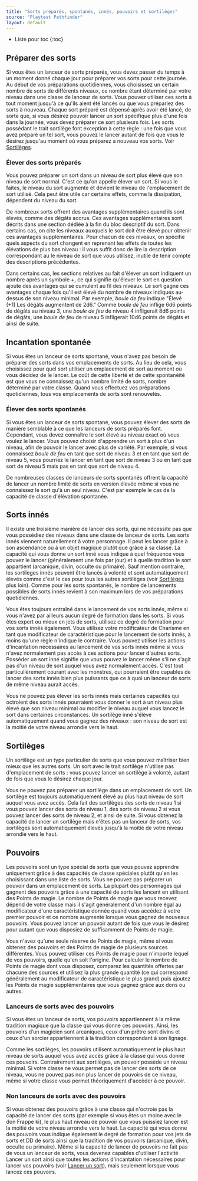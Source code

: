 ```yaml
---
title: "Sorts préparés, spontanés, innés, pouvoirs et sortilèges"
source: "Playtest Pathfinder"
layout: default
---
```


* Liste pour toc
{:toc}

## Préparer des sorts

Si vous êtes un lanceur de sorts préparés, vous devez passer du temps à un moment donné chaque jour pour préparer vos sorts pour cette journée. Au début de vos préparations quotidiennes, vous choisissez un certain nombre de sorts de différents niveaux, ce nombre étant déterminé par votre niveau dans une classe de lanceur de sorts. Vous pouvez utiliser ces sorts à tout moment jusqu'à ce qu'ils aient été lancés ou que vous prépariez des sorts à nouveau. Chaque sort préparé est dépensé après avoir été lancé, de sorte que, si vous désirez pouvoir lancer un sort spécifique plus d'une fois dans la journée, vous devez préparer ce sort plusieurs fois. Les sorts possédant le trait sortilège font exception à cette règle : une fois que vous avez préparé un tel sort, vous pouvez le lancer autant de fois que vous le désirez jusqu'au moment où vous préparez à nouveau vos sorts. Voir [Sortilèges](#sortilèges).

### Élever des sorts préparés

Vous pouvez préparer un sort dans un niveau de sort plus élevé que son niveau de sort normal. C'est ce qu'on appelle élever un sort. Si vous le faites, le niveau du sort augmente et devient le niveau de l'emplacement de sort utilisé. Cela peut être utile car certains effets, comme la dissipation, dépendent du niveau du sort.

De nombreux sorts offrent des avantages supplémentaires quand ils sont élevés, comme des dégâts accrus. Ces avantages supplémentaires sont décrits dans une section dédiée à la fin du bloc descriptif du sort. Dans certains cas, on cite les niveaux auxquels le sort doit être élevé pour obtenir ces avantages supplémentaires. Pour chacun de ces niveaux, on spécifie quels aspects du sort changent en reprenant les effets de toutes les élévations de plus bas niveau : il vous suffit donc de lire la description correspondant au le niveau de sort que vous utilisez, inutile de tenir compte des descriptions précédentes.

Dans certains cas, les sections relatives au fait d'élever un sort indiquent un nombre après un symbole +, ce qui signifie qu'élever le sort en question ajoute des avantages qui se cumulent au fil des niveaux. Le sort gagne ces avantages chaque fois qu'il est élevé du nombre de niveaux indiqués au-dessus de son niveau minimal. Par exemple, *boule de feu* indique "Élevé (+1) Les dégâts augmentent de 2d6." Comme *boule de feu* inflige 6d6 points de dégâts au niveau 3, une *boule de feu* de niveau 4 infligerait 8d6 points de dégâts, une *boule de feu* de niveau 5 infligerait 10d6 points de dégâts et ainsi de suite.

## Incantation spontanée

Si vous êtes un lanceur de sorts spontané, vous n'avez pas besoin de préparer des sorts dans vos emplacements de sorts. Au lieu de cela, vous choisissez pour quel sort utiliser un emplacement de sort au moment où vous décidez de le lancer. Le coût de cette liberté et de cette spontanéité est que vous ne connaissez qu'un nombre limité de sorts, nombre déterminé par votre classe. Quand vous effectuez vos préparations quotidiennes, tous vos emplacements de sorts sont renouvelés.

### Élever des sorts spontanés

Si vous êtes un lanceur de sorts spontané, vous pouvez élever des sorts de manière semblable à ce que les lanceurs de sorts préparés font. Cependant, vous devez connaître le sort élevé au niveau exact où vous voulez le lancer. Vous pouvez choisir d'apprendre un sort à plus d'un niveau, afin de pouvoir le lancer avec plus de variété. Par exemple, si vous connaissez *boule de feu* en tant que sort de niveau 3 et en tant que sort de niveau 5, vous pourriez le lancer en tant que sort de niveau 3 ou en tant que sort de niveau 5 mais pas en tant que sort de niveau 4.

De nombreuses classes de lanceurs de sorts spontanés offrent la capacité de lancer un nombre limité de sorts en version élevée même si vous ne connaissez le sort qu'à un seul niveau. C'est par exemple le cas de la capacité de classe d'élévation spontanée.

## Sorts innés

Il existe une troisième manière de lancer des sorts, qui ne nécessite pas que vous possédiez des niveaux dans une classe de lanceur de sorts. Les sorts innés viennent naturellement à votre personnage. Il peut les lancer grâce à son ascendance ou à un objet magique plutôt que grâce à sa classe. La capacité qui vous donne un sort inné vous indique à quel fréquence vous pouvez le lancer (généralement une fois par jour) et à quelle tradition le sort appartient (arcanique, divin, occulte ou primaire). Sauf mention contraire, les sortilèges innés peuvent être lancés à volonté et sont automatiquement élevés comme c'est le cas pour tous les autres sortilèges (voir [Sortilèges](#sortilèges) plus loin). Comme pour les sorts spontanés, le nombre de lancements possibles de sorts innés revient à son maximum lors de vos préparations quotidiennes.

Vous êtes toujours entraîné dans le lancement de vos sorts innés, même si vous n'avez par ailleurs aucun degré de formation dans les sorts. Si vous êtes expert ou mieux en jets de sorts, utilisez ce degré de formation pour vos sorts innés également. Vous utilisez votre modificateur de Charisme en tant que modificateur de caractéristique pour le lancement de sorts innés, à moins qu'une règle n'indique le contraire. Vous pouvez utiliser les actions d'incantation nécessaires au lancement de vos sorts innés même si vous n'avez normalement pas accès à ces actions pour lancer d'autres sorts. Posséder un sort inné signifie que vous pouvez le lancer même s'il ne s'agit pas d'un niveau de sort auquel vous avez normalement accès. C'est tout particulièrement courant avec les monstres, qui pourraient être capables de lancer des sorts innés bien plus puissants que ce à quoi un lanceur de sorts de même niveau aurait accès.

Vous ne pouvez pas élever les sorts innés mais certaines capacités qui octroient des sorts innés pourraient vous donner le sort à un niveau plus élevé que son niveau minimal ou modifier le niveau auquel vous lancez le sort dans certaines circonstances. Un sortilège inné s'élève automatiquement quand vous gagnez des niveaux : son niveau de sort est la moitié de votre niveau arrondie vers le haut.

## Sortilèges

Un sortilège est un type particulier de sorts que vous pouvez maîtriser bien mieux que les autres sorts. Un sort avec le trait sortilège n'utilise pas d'emplacement de sorts : vous pouvez lancer un sortilège à volonté, autant de fois que vous le désirez chaque jour.

Vous ne pouvez pas préparer un sortilège dans un emplacement de sort. Un sortilège est toujours automatiquement élevé au plus haut niveau de sort auquel vous avez accès. Cela fait des sortilèges des sorts de niveau 1 si vous pouvez lancer des sorts de niveau 1, des sorts de niveau 2 si vous pouvez lancer des sorts de niveau 2, et ainsi de suite. Si vous obtenez la capacité de lancer un sortilège mais n'êtes pas un lanceur de sorts, vos sortilèges sont automatiquement élevés jusqu'à la moitié de votre niveau arrondie vers le haut.

## Pouvoirs

Les pouvoirs sont un type spécial de sorts que vous pouvez apprendre uniquement grâce à des capacités de classe spéciales plutôt qu'en les choisissant dans une liste de sorts. Vous ne pouvez pas préparer un pouvoir dans un emplacement de sorts. La plupart des personnages qui gagnent des pouvoirs grâce à une capacité de sorts les lancent en utilisant des Points de magie. Le nombre de Points de magie que vous recevez dépend de votre classe mais il s'agit généralement d'un nombre égal au modificateur d'une caractéristique donnée quand vous accédez à votre premier pouvoir et ce nombre augmente lorsque vous gagnez de nouveaux pouvoirs. Vous pouvez lancer un pouvoir autant de fois que vous le désirez pour autant que vous disposiez de suffisamment de Points de magie.

Vous n'avez qu'une seule réserve de Points de magie, même si vous obtenez des pouvoirs et des Points de magie de plusieurs sources différentes. Vous pouvez utiliser ces Points de magie pour n'importe lequel de vos pouvoirs, quelle qu'en soit l'origine. Pour calculer le nombre de Points de magie dont vous disposez, comparez les quantités offertes par chacune des sources et utilisez la plus grande quantité (ce qui correspond généralement au modificateur de caractéristique le plus grand) puis ajoutez les Points de magie supplémentaires que vous gagnez grâce aux dons ou autres.

### Lanceurs de sorts avec des pouvoirs

Si vous êtes un lanceur de sorts, vos pouvoirs appartiennent à la même tradition magique que la classe qui vous donne ces pouvoirs. Ainsi, les pouvoirs d’un magicien sont arcaniques, ceux d'un prêtre sont divins et ceux d'un sorcier appartiennent à la tradition correspondant à son lignage.

Comme les sortilèges, les pouvoirs utilisent automatiquement le plus haut niveau de sorts auquel vous avez accès grâce à la classe qui vous donne ces pouvoirs. Contrairement aux sortilèges, un pouvoir possède un niveau minimal. Si votre classe ne vous permet pas de lancer des sorts de ce niveau, vous ne pouvez pas non plus lancer de pouvoirs de ce niveau, même si votre classe vous permet théoriquement d'accèder à ce pouvoir.

### Non lanceurs de sorts avec des pouvoirs

Si vous obtenez des pouvoirs grâce à une classe qui n'octroie pas la capacité de lancer des sorts (par exemple si vous êtes un moine avec le don Frappe ki), le plus haut niveau de pouvoir que vous puissiez lancer est la moitié de votre niveau arrondie vers le haut. La capacité qui vous donne des pouvoirs vous indique également le degré de formation pour vos jets de sorts et DD de sorts ainsi que la tradition de vos pouvoirs (arcanique, divin, occulte ou primaire). Même si la capacité de lancer de pouvoirs ne fait pas de vous un lanceur de sorts, vous devenez capables d'utiliser l'activité Lancer un sort ainsi que toutes les actions d'incantation nécessaires pour lancer vos pouvoirs (voir [Lancer un sort](lancer-un-sort.html)), mais seulement lorsque vous lancez ces pouvoirs.
